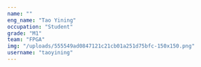 ```yaml
---
name: ""
eng_name: "Tao Yining"
occupation: "Student"
grade: "M1"
team: "FPGA"
img: "/uploads/555549ad0847121c21cb01a251d75bfc-150x150.png"
username: "taoyining"
---
```

